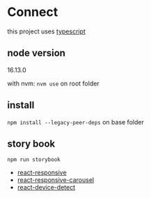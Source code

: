 # Connect

this project uses [typescript](https://www.typescriptlang.org/)

## node version

16.13.0

with nvm: `nvm use` on root folder

## install

`npm install --legacy-peer-deps` on base folder

## story book

`npm run storybook`

* [react-responsive](https://github.com/contra/react-responsive)
* [react-responsive-carousel](https://github.com/leandrowd/react-responsive-carousel)
* [react-device-detect](https://github.com/duskload/react-device-detect)